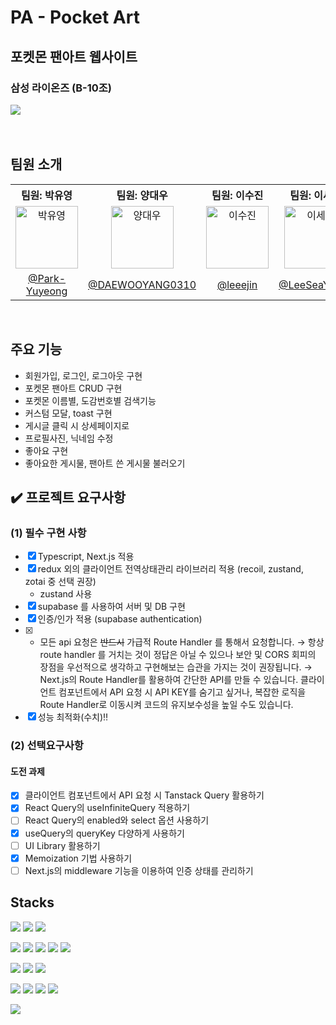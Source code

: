 # PA - Pocket Art

## 포켓몬 팬아트 웹사이트

### 삼성 라이온즈 (B-10조)

<img src="https://github.com/user-attachments/assets/ed3c3a0a-40a8-4536-9a90-13df8657db54" />
<br>
<br>
<br>

## 팀원 소개

<table>
  <tbody>
    <tr>
      <th align="center"><b>팀원: 박유영</b></th>
      <th align="center"><b>팀원: 양대우</b></th>
      <th align="center"><b>팀원: 이수진</b></th>
      <th align="center"><b>팀원: 이세영</b></th>
      <th align="center"><b>팀장: 주현우</b></th>
    </tr>
    <tr>
      <td align="center"><img src="https://avatars.githubusercontent.com/u/54975374?v=4" width="100px;" alt="박유영"/></td>
      <td align="center"><img src="https://avatars.githubusercontent.com/u/161686758?v=4" width="100px;" alt="양대우"/></td>
      <td align="center"><img src="https://avatars.githubusercontent.com/u/59927808?v=4" width="100px;" alt="이수진"/></td>
      <td align="center"><img src="https://avatars.githubusercontent.com/u/141402621?v=4" width="100px;" alt="이세영"/></td>
      <td align="center"><img src="https://avatars.githubusercontent.com/u/37990421?v=4" width="100px;" alt="주현우"/></td>
     <tr/>
      <td align="center"><a href="https://github.com/Park-Yuyeong">@Park-Yuyeong</a></td>
      <td align="center"><a href="https://github.com/DAEWOOYANG0310">@DAEWOOYANG0310</a></td>
      <td align="center"><a href="https://github.com/leeejin">@leeejin</a></td>
      <td align="center"><a href="https://github.com/LeeSeaYoung">@LeeSeaYoung</a></td>
       <td align="center"><a href="https://github.com/HyunwooJu">@HyunwooJu</a></td>
    </tr>
  </tbody>
</table>

<br>

## 주요 기능

- 회원가입, 로그인, 로그아웃 구현
- 포켓몬 팬아트 CRUD 구현
- 포켓몬 이름별, 도감번호별 검색기능
- 커스텀 모달, toast 구현
- 게시글 클릭 시 상세페이지로
- 프로필사진, 닉네임 수정
- 좋아요 구현
- 좋아요한 게시물, 팬아트 쓴 게시물 불러오기
  <br>

## ✔️ 프로젝트 요구사항

### (1) 필수 구현 사항

- [x] Typescript, Next.js 적용
- [x] redux 외의 클라이언트 전역상태관리 라이브러리 적용 (recoil, zustand, zotai 중 선택 권장)
  - zustand 사용
- [x] supabase 를 사용하여 서버 및 DB 구현
- [x] 인증/인가 적용 (supabase authentication)
- [x] - 모든 api 요청은 ~~반드시~~ 가급적 Route Handler 를 통해서 요청합니다.
    → 항상 route handler 를 거치는 것이 정답은 아닐 수 있으나 보안 및 CORS 회피의 장점을 우선적으로 생각하고 구현해보는 습관을 가지는 것이 권장됩니다.
    → Next.js의 Route Handler를 활용하여 간단한 API를 만들 수 있습니다. 클라이언트 컴포넌트에서 API 요청 시 API KEY를 숨기고 싶거나, 복잡한 로직을 Route Handler로 이동시켜 코드의 유지보수성을 높일 수도 있습니다.
- [x] 성능 최적화(수치)‼️

### (2) 선택요구사항

#### 도전 과제

- [x] 클라이언트 컴포넌트에서 API 요청 시 Tanstack Query 활용하기
- [x] React Query의 useInfiniteQuery 적용하기
- [ ] React Query의 enabled와 select 옵션 사용하기
- [x] useQuery의 queryKey 다양하게 사용하기
- [ ] UI Library 활용하기
- [x] Memoization 기법 사용하기
- [ ] Next.js의 middleware 기능을 이용하여 인증 상태를 관리하기

## Stacks

<img src="https://img.shields.io/badge/html5-E34F26?style=for-the-badge&logo=html5&logoColor=white"> <img src="https://img.shields.io/badge/css3-1572B6?style=for-the-badge&logo=css3&logoColor=white"> <img src="https://img.shields.io/badge/javascript-F7DF1E?style=for-the-badge&logo=javascript&logoColor=black">

<img src="https://img.shields.io/badge/Next-black?style=for-the-badge&logo=next.js&logoColor=white" /> <img src="https://img.shields.io/badge/React-61DAFB?style=for-the-badge&logo=React&logoColor=black"/>
<img src="https://img.shields.io/badge/tailwindcss-%2338B2AC.svg?style=for-the-badge&logo=tailwind-css&logoColor=white"/>
<img src="https://img.shields.io/badge/-Tanstack%20Query-FF4154?style=for-the-badge&logo=react%20query&logoColor=white" />
<img src="https://img.shields.io/badge/NPM-%23CB3837.svg?style=for-the-badge&logo=npm&logoColor=white" />

<img src="https://img.shields.io/badge/prettier-F7B93E?style=for-the-badge&logo=prettier&logoColor=white"> <img src="https://img.shields.io/badge/visual studio code-007ACC?style=for-the-badge&logo=visual studio code&logoColor=white">
<img src="https://img.shields.io/badge/Vercel-000000?style=for-the-badge&logo=Vercel&logoColor=white"/>

<img src="https://img.shields.io/badge/git-F05032?style=for-the-badge&logo=git&logoColor=white"> <img src="https://img.shields.io/badge/github-181717?style=for-the-badge&logo=github&logoColor=white"> <img src="https://img.shields.io/badge/slack-4A154B?style=for-the-badge&logo=slack&logoColor=white"> <img src="https://img.shields.io/badge/notion-000000?style=for-the-badge&logo=notion&logoColor=white">

<img src="https://img.shields.io/badge/figma-F24E1E?style=for-the-badge&logo=figma&logoColor=white">

